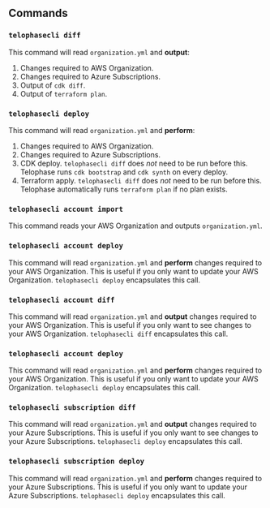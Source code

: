## Commands
### `telophasecli diff`
This command will read `organization.yml` and **output**:
1) Changes required to AWS Organization.
2) Changes required to Azure Subscriptions.
3) Output of `cdk diff`.
4) Output of `terraform plan`.

### `telophasecli deploy`
This command will read `organization.yml` and **perform**:
1) Changes required to AWS Organization.
2) Changes required to Azure Subscriptions.
3) CDK deploy. `telophasecli diff` does _not_ need to be run before this. Telophase runs `cdk bootstrap` and `cdk synth` on every deploy.
4) Terraform apply. `telophasecli diff` does _not_ need to be run before this. Telophase automatically runs `terraform plan` if no plan exists.

### `telophasecli account import`
This command reads your AWS Organization and outputs `organization.yml`.

### `telophasecli account deploy`
This command will read `organization.yml` and **perform** changes required to your AWS Organization. This is useful if you only want to update your AWS Organization. `telophasecli deploy` encapsulates this call.

### `telophasecli account diff`
This command will read `organization.yml` and **output** changes required to your AWS Organization. This is useful if you only want to see changes to your AWS Organization. `telophasecli diff` encapsulates this call.

### `telophasecli account deploy`
This command will read `organization.yml` and **perform** changes required to your AWS Organization. This is useful if you only want to update your AWS Organization. `telophasecli deploy` encapsulates this call.

### `telophasecli subscription diff`
This command will read `organization.yml` and **output** changes required to your Azure Subscriptions. This is useful if you only want to see changes to your Azure Subscriptions. `telophasecli deploy` encapsulates this call.

### `telophasecli subscription deploy`
This command will read `organization.yml` and **perform** changes required to your Azure Subscriptions. This is useful if you only want to update your Azure Subscriptions. `telophasecli deploy` encapsulates this call.